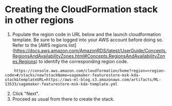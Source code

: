 # Creating the CloudFormation stack in other regions



1. Populate the region code in URL below and the launch cloudformation template. Be sure to be logged into your AWS account before doing so. Refer to the [AWS regions list] (https://docs.aws.amazon.com/AmazonRDS/latest/UserGuide/Concepts.RegionsAndAvailabilityZones.html#Concepts.RegionsAndAvailabilityZones.Regions) to identify the corresponding region code.
````
    https://console.aws.amazon.com/cloudformation/home?region=<region-code>#/stacks/new?stackName=sagemaker-featurestore-msk-kda-stack&templateURL=https://aws-ml-blog.s3.amazonaws.com/artifacts/ML-13533/sagemaker-featurestore-msk-kda-template.yml
````
2. Click "Next".
3. Proceed as usual from there to create the stack.

